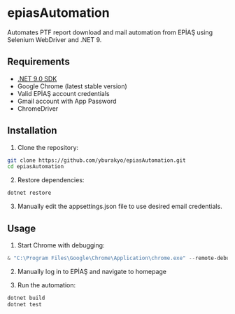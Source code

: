 # epiasAutomation

Automates PTF report download and mail automation from EPİAŞ using Selenium WebDriver and .NET 9.

## Requirements
- [.NET 9.0 SDK](https://dotnet.microsoft.com/download/dotnet/9.0)
- Google Chrome (latest stable version)
- Valid EPİAŞ account credentials
- Gmail account with App Password
- ChromeDriver


## Installation

1. Clone the repository:
```bash
git clone https://github.com/yburakyo/epiasAutomation.git
cd epiasAutomation
```

2. Restore dependencies:
```bash
dotnet restore
```
3. Manually edit the appsettings.json file to use desired email credentials.

## Usage

1. Start Chrome with debugging:
```powershell
& "C:\Program Files\Google\Chrome\Application\chrome.exe" --remote-debugging-port=9222
```

2. Manually log in to EPİAŞ and navigate to homepage

3. Run the automation:
```bash
dotnet build
dotnet test
```
